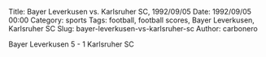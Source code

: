 Title: Bayer Leverkusen vs. Karlsruher SC, 1992/09/05
Date: 1992/09/05 00:00
Category: sports
Tags: football, football scores, Bayer Leverkusen, Karlsruher SC
Slug: bayer-leverkusen-vs-karlsruher-sc
Author: carbonero


Bayer Leverkusen 5 - 1 Karlsruher SC
